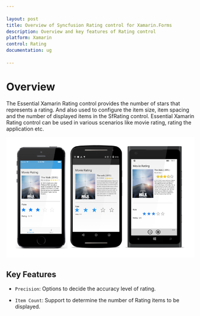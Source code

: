 ```yaml
---

layout: post
title: Overview of Syncfusion Rating control for Xamarin.Forms
description: Overview and key features of Rating control
platform: Xamarin
control: Rating
documentation: ug

---
```

# Overview

The Essential Xamarin Rating control provides the number of stars that represents a rating. And also used to configure the item size, item spacing and the number of displayed items in the SfRating control. Essential Xamarin Rating control can be used in various scenarios like movie rating, rating the application etc.

![](images/overview.png)

## Key Features

* `Precision`: Options to decide the accuracy level of rating.

* `Item Count`: Support to determine the number of Rating items to be displayed.

